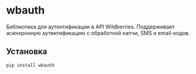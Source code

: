 # wbauth

Библиотека для аутентификации в API Wildberries. Поддерживает асинхронную аутентификацию с обработкой капчи, SMS и email-кодов.

## Установка

```bash
pip install wbauth